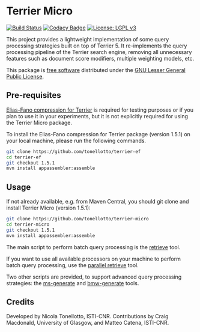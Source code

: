 # Terrier Micro

[![Build Status](https://travis-ci.org/tonellotto/terrier-micro.svg?branch=1.5.1)](https://travis-ci.org/tonellotto/terrier-micro)
[![Codacy Badge](https://api.codacy.com/project/badge/Grade/be331c1b98ca42b588db6115c548df07)](https://www.codacy.com?utm_source=github.com&amp;utm_medium=referral&amp;utm_content=tonellotto/terrier-micro&amp;utm_campaign=Badge_Grade)
[![License: LGPL v3](https://img.shields.io/badge/License-LGPL%20v3-blue.svg)](https://www.gnu.org/licenses/lgpl-3.0)

This project provides a lightweight implementation of some query processing strategies built on top of Terrier 5. It re-implements the query processing pipeline of the Terrier search engine, removing all unnecessary features such as document score modifiers, multiple weighting models, etc.

This package is [free software](http://www.gnu.org/philosophy/free-sw.html) distributed under the [GNU Lesser General Public License](http://www.gnu.org/copyleft/lesser.html).

## Pre-requisites

[Elias-Fano compression for Terrier](https://github.com/tonellotto/terrier-ef) is required for testing purposes or if you plan to use it in your experiments, but it is not explicitly required for using the Terrier Micro package.

To install the Elias-Fano compression for Terrier package (version 1.5.1) on your local machine, please run the following commands.

```bash
git clone https://github.com/tonellotto/terrier-ef
cd terrier-ef
git checkout 1.5.1
mvn install appassembler:assemble
```

## Usage

If not already available, e.g. from Maven Central, you should git clone and install Terrier Micro (version 1.5.1):

```bash
git clone https://github.com/tonellotto/terrier-micro
cd terrier-micro
git checkout 1.5.1
mvn install appassembler:assemble
```

The main script to perform batch query processing is the [retrieve](./docs/retrieve.md) tool.

If you want to use all available processors on your machine to perform batch query processing, use the [parallel retrieve](./docs/parallel_retrieve.md) tool.

Two other scripts are provided, to support advanced query processing strategies: the [ms-generate](./docs/ms-gen.md) and [bmw-generate](./docs/bmw-gen.md) tools.

## Credits

Developed by Nicola Tonellotto, ISTI-CNR. Contributions by Craig Macdonald, University of Glasgow, and Matteo Catena, ISTI-CNR.
